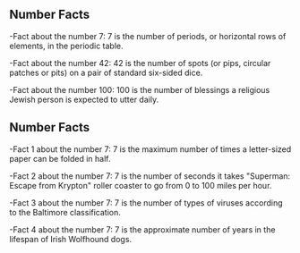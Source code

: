 ## Number Facts
-Fact about the number 7: 7 is the number of periods, or horizontal rows of elements, in the periodic table.

-Fact about the number 42: 42 is the number of spots (or pips, circular patches or pits) on a pair of standard six-sided dice.

-Fact about the number 100: 100 is the number of blessings a religious Jewish person is expected to utter daily.


## Number Facts
-Fact 1 about the number 7: 7 is the maximum number of times a letter-sized paper can be folded in half.

-Fact 2 about the number 7: 7 is the number of seconds it takes "Superman: Escape from Krypton" roller coaster to go from 0 to 100 miles per hour.

-Fact 3 about the number 7: 7 is the number of types of viruses according to the Baltimore classification.

-Fact 4 about the number 7: 7 is the approximate number of years in the lifespan of Irish Wolfhound dogs.